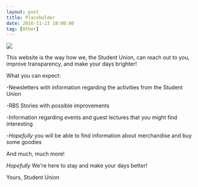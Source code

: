 ```yaml
---
layout: post
title: Placeholder
date: 2016-11-23 18:00:00
tag: [Other]
---
```


<img src="{{ site.baseurl }}/img/post/chupagif.gif" class="img">

This website is the way how we, the Student Union, can reach out to you, improve transparency, and make your days brighter!

What you can expect:

-Newsletters with information regarding the activities from the Student Union

-RBS Stories with possible improvements

-Information regarding events and guest lectures that you might find interesting

-*Hopefully* you will be able to find information about merchandise and buy some goodies

And much, much more!

*Hopefully* We're here to stay and make your days better!

Yours,
Student Union